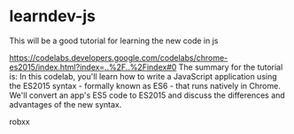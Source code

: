 # learndev-js

This will be a good tutorial for learning the new code in js

https://codelabs.developers.google.com/codelabs/chrome-es2015/index.html?index=..%2F..%2Findex#0
The summary for the tutorial is:
In this codelab, you'll learn how to write a JavaScript application using the ES2015 syntax - formally known as ES6 - that runs natively in Chrome. We'll convert an app's ES5 code to ES2015 and discuss the differences and advantages of the new syntax.


robxx